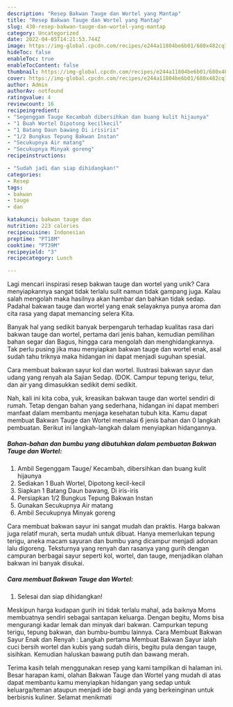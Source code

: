 ```yaml
---
description: "Resep Bakwan Tauge dan Wortel yang Mantap"
title: "Resep Bakwan Tauge dan Wortel yang Mantap"
slug: 430-resep-bakwan-tauge-dan-wortel-yang-mantap
category: Uncategorized
date: 2022-04-05T14:21:53.744Z
image: https://img-global.cpcdn.com/recipes/e244a11804be6b01/680x482cq70/bakwan-tauge-dan-wortel-foto-resep-utama.jpg
hideToc: false
enableToc: true
enableTocContent: false
thumbnail: https://img-global.cpcdn.com/recipes/e244a11804be6b01/680x482cq70/bakwan-tauge-dan-wortel-foto-resep-utama.jpg
cover: https://img-global.cpcdn.com/recipes/e244a11804be6b01/680x482cq70/bakwan-tauge-dan-wortel-foto-resep-utama.jpg
author: Admin
authorAv: notfound
ratingvalue: 4
reviewcount: 16
recipeingredient:
- "Segenggam Tauge Kecambah dibersihkan dan buang kulit hijaunya"
- "1 Buah Wortel Dipotong kecilkecil"
- "1 Batang Daun bawang Di irisiris"
- "1/2 Bungkus Tepung Bakwan Instan"
- "Secukupnya Air matang"
- "Secukupnya Minyak goreng"
recipeinstructions:

- "Sudah jadi dan siap dihidangkan!"
categories:
- Resep
tags:
- bakwan
- tauge
- dan

katakunci: bakwan tauge dan 
nutrition: 223 calories
recipecuisine: Indonesian
preptime: "PT18M"
cooktime: "PT39M"
recipeyield: "3"
recipecategory: Lunch

---
```





Lagi mencari inspirasi resep bakwan tauge dan wortel yang unik? Cara menyiapkannya sangat tidak terlalu sulit namun tidak gampang juga. Kalau salah mengolah maka hasilnya akan hambar dan bahkan tidak sedap. Padahal bakwan tauge dan wortel yang enak selayaknya punya aroma dan cita rasa yang dapat memancing selera Kita.





Banyak hal yang sedikit banyak berpengaruh terhadap kualitas rasa dari bakwan tauge dan wortel, pertama dari jenis bahan, kemudian pemilihan bahan segar dan Bagus, hingga cara mengolah dan menghidangkannya. Tak perlu pusing jika mau menyiapkan bakwan tauge dan wortel enak,      asal sudah tahu triknya maka hidangan ini dapat menjadi suguhan spesial.














Cara membuat bakwan sayur kol dan wortel. Ilustrasi bakwan sayur dan udang yang renyah ala Sajian Sedap. (DOK. Campur tepung terigu, telur, dan air yang dimasukkan sedikit demi sedikit.






Nah, kali ini kita coba, yuk, kreasikan bakwan tauge dan wortel sendiri di rumah. Tetap dengan bahan yang sederhana, hidangan ini dapat memberi manfaat dalam membantu menjaga kesehatan tubuh kita. Kamu dapat membuat Bakwan Tauge dan Wortel memakai 6 jenis bahan dan 0 langkah pembuatan. Berikut ini langkah-langkah dalam menyiapkan hidangannya.

<!--inarticleads1-->

##### Bahan-bahan dan bumbu yang dibutuhkan dalam pembuatan Bakwan Tauge dan Wortel:

1. Ambil Segenggam Tauge/ Kecambah, dibersihkan dan buang kulit hijaunya
1. Sediakan 1 Buah Wortel, Dipotong kecil-kecil
1. Siapkan 1 Batang Daun bawang, Di iris-iris
1. Persiapkan 1/2 Bungkus Tepung Bakwan Instan
1. Gunakan Secukupnya Air matang
1. Ambil Secukupnya Minyak goreng


Cara membuat bakwan sayur ini sangat mudah dan praktis. Harga bakwan juga relatif murah, serta mudah untuk dibuat. Hanya memerlukan tepung terigu, aneka macam sayuran dan bumbu yang dicampur menjadi adonan lalu digoreng. Teksturnya yang renyah dan rasanya yang gurih dengan campuran berbagai sayur seperti kol, wortel, dan tauge, menjadikan olahan bakwan ini banyak disukai. 

<!--inarticleads2-->

##### Cara membuat Bakwan Tauge dan Wortel:


1. Selesai dan siap dihidangkan!

Meskipun harga kudapan gurih ini tidak terlalu mahal, ada baiknya Moms membuatnya sendiri sebagai santapan keluarga. Dengan begitu, Moms bisa mengurangi kadar lemak dan minyak dari bakwan. Campurkan tepung terigu, tepung bakwan, dan bumbu-bumbu lainnya. Cara Membuat Bakwan Sayur Enak dan Renyah : Langkah pertama Membuat Bakwan Sayur ialah cuci bersih wortel dan kubis yang sudah diiris, begitu pula dengan tauge, sisihkan. Kemudian haluskan bawang putih dan bawang merah. 

Terima kasih telah menggunakan resep yang kami tampilkan di halaman ini. Besar harapan kami, olahan Bakwan Tauge dan Wortel yang mudah di atas dapat membantu kamu menyiapkan hidangan yang sedap untuk keluarga/teman ataupun menjadi ide bagi anda yang berkeinginan untuk berbisnis kuliner. Selamat menikmati
